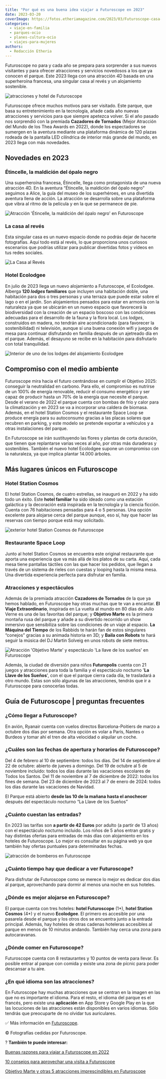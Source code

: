 ```yaml
---
title: "Por qué es una buena idea viajar a Futuroscope en 2023"
date: 2023-03-20
coverImage: https://fotos.etheriamagazine.com/2023/03/Futuroscope-casa-al-reves.jpg
categories: 
  - viaje-en-familia
  - parques-ocio
  - planes-cultura-ocio
  - viajes-para-mujeres
authors: 
  - Redacción Etheria
---
```


Futuroscope no para y cada año se prepara para sorprender a sus nuevos visitantes y para 
ofrecer atracciones y servicios novedosos a los que ya conocen el parque. Este 2023 
llega con una atracción 4D basada en una superheroína francesa, una singular casa al 
revés y un alojamiento sostenible. 

![atracciones y hotel de Futuroscope](https://fotos.etheriamagazine.com/2023/03/Futuroscope-novedades-2023.jpg "Novedades en Futuroscope: Étincelle, la Casa al Revés y el alojamiento Ecolodgee.")

Futuroscope ofrece muchos motivos para ser visitado. Este parque, que basa su 
entretenimiento en la tecnología, añade cada año nuevas atracciones y servicios para que 
siempre apetezca volver. Si el año pasado nos sorprendió con la premiada **Cazadores de 
Tornados** (Mejor Atracción del Mundo de los Thea Awards en 2022), donde los 
espectadores se sumergen en la aventura mediante una plataforma dinámica de 120 plazas 
rodeada de la pantalla LED cilíndrica de interior más grande del mundo, en 2023 llega 
con más novedades. 

## Novedades en 2023

### Étincelle, la maldición del ópalo negro

Una superheroína francesa, Étincelle, llega como protagonista de una nueva atracción 4D. 
En la aventura “Étincelle, la maldición del ópalo negro” seguimos a Alice, la guía del 
museo de los superhéroes, en una divertida aventura llena de acción. La atracción se 
desarrolla sobre una plataforma que vibra al ritmo de la película y en la que se 
permanece de pie. 

![Atracción 'Étincelle, la maldición del ópalo negro' en Futuroscope](https://fotos.etheriamagazine.com/2023/03/Futuroscope-Etincelle.jpg "Atracción 'Étincelle, la maldición del ópalo negro'.")

### La casa al revés

Esta singular casa es un nuevo espacio donde no podrás dejar de hacerte fotografías. 
Aquí todo está al revés, lo que proporciona unos curiosos escenarios que podrías 
utilizar para publicar divertidas fotos y vídeos en tus redes sociales. 

![La Casa al Revés](https://fotos.etheriamagazine.com/2023/03/Futuroscope-casa-al-reves.jpg "La Casa al Revés.")

### Hotel Ecolodgee

En julio de 2023 llega un nuevo alojamiento a Futuroscope, el Ecolodgee. Alberga **120 
_lodges_ familiares** que incluyen una habitación doble, una habitación para dos o tres 
personas y una terraza que puede estar sobre el lago o en el jardín. Son alojamientos 
pensados para estar en armonía con la naturaleza ya que se ubicarán en un nuevo espacio 
que favorecerá la biodiversidad con la creación de un espacio boscoso con las 
condiciones adecuadas para el desarrollo de la fauna y la flora local. Los _lodges_, 
construidos en madera, no tendrán aire acondicionado (para favorecer la sostenibilidad) 
ni televisión, aunque sí una buena conexión wifi y juegos de mesa para continuar 
disfrutando en familia después de un ajetreado día en el parque. Además, el desayuno se 
recibe en la habitación para disfrutarlo con total tranquilidad. 

![Interior de uno de los lodges del alojamiento Ecolodgee](https://fotos.etheriamagazine.com/2023/03/Futuroscope-Ecolodgee-Habitacion.jpg "Interior de uno de los lodges del alojamiento Ecolodgee.")

## Compromiso con el medio ambiente

Futuroscope mira hacia el futuro centrándose en cumplir el Objetivo 2025: conseguir la 
neutralidad en carbono. Para ello, el compromiso es nutrirse de un 100% de energía 
renovable, reducir el consumo energético y ser capaz de producir hasta un 70% de la 
energía que necesite el parque. Desde el verano de 2022 el parque cuenta con bombas de 
frío y calor para la climatización y en 2023 se va a incorporar una caldera de biomasa. 
Además, en el hotel Station Cosmos y el restaurante Space Loop se produce energía para 
su autoconsumo gracias a las placas solares que recubren en parking, y este modelo se 
pretende exportar a vehículos y a otras instalaciones del parque. 

En Futuroscope se irán sustituyendo las flores y plantas de corta duración, que tienen 
que replantarse varias veces al año, por otras más duraderas y sostenibles. También el 
nuevo hotel Ecolodgee supone un compromiso con la naturaleza, ya que implica plantar 
14.000 árboles. 

## Más lugares únicos en Futuroscope

### Hotel Station Cosmos

El hotel Station Cosmos, de cuatro estrellas, se inauguró en 2022 y ha sido todo un 
éxito. Este **hotel familiar** ha sido ideado como una estación galáctica y la 
decoración está inspirada en la tecnología y la ciencia ficción. Cuenta con 76 
habitaciones pensadas para 4 o 5 personas. Una opción excelente para alojarse cerca del 
parque aunque, eso sí, hay que hacer las reservas con tiempo porque está muy solicitado. 

![exterior hotel Station Cosmos de Futuroscope](https://fotos.etheriamagazine.com/2023/03/Futuroscope-Hotel-Station-Cosmos.jpg "El exterior del hotel Station Cosmos también está ambientado en el espacio.")

### Restaurante Space Loop

Junto al hotel Station Cosmos se encuentra este original restaurante que aporta una 
experiencia que va más allá de los platos de su carta. Aquí, cada mesa tiene pantallas 
táctiles con las que hacer los pedidos, que llegan a través de un sistema de rieles con 
cuestas y looping hasta la misma mesa. Una divertida experiencia perfecta para disfrutar 
en familia. 

### Atracciones y espectáculos

Además de la premiada atracción **Cazadores de Tornados** de la que ya hemos hablado, en 
Futuroscope hay otras muchas que te van a encantar. **El Viaje Extraordinario**, 
inspirada en La vuelta al mundo en 80 días de Julio Verne es una de las favoritas del 
parque; y **Objetivo Marte** es la primera montaña rusa del parque y añade a su 
divertido recorrido un show inmersivo que sensibiliza sobre las condiciones de un viaje 
al espacio. **La Máquina del Tiempo** de los Rabbids te harán fan de estos singulares 
“conejos” gracias a su animada historia en 3D; y **Baila con Robots** te hará seguir la 
música del DJ Martin Solveig en unos robots de siete metros. 

![Atracción 'Objetivo Marte' y espectáculo 'La llave de los sueños' en Futuroscope](https://fotos.etheriamagazine.com/2023/03/Futuroscope-objetivo-marte-espectaculo.jpg "Atracción 'Objetivo Marte' y espectáculo 'La llave de los sueños'.")

Además, la ciudad de diversión para niños **Futuropolis** cuenta con 21 juegos y 
atracciones para toda la familia y el espectáculo nocturno '**La Llave de los Sueños**', 
con el que el parque cierra cada día, te trasladará a otro mundo. Estas son sólo algunas 
de las atracciones, tendrás que ir a Futuroscope para conocerlas todas. 

## Guía de Futuroscope | preguntas frecuentes

### ¿Cómo llegar a Futuroscope?

En avión, Ryanair cuenta con vuelos directos Barcelona-Poitiers de marzo a octubre dos 
días por semana. Otra opción es volar a París, Nantes o Burdeos y tomar ahí el tren de 
alta velocidad o alquilar un coche. 

### ¿Cuáles son las fechas de apertura y horarios de Futuroscope?

Del 4 de febrero al 10 de septiembre: todos los días. Del 14 de septiembre al 22 de 
octubre: abierto de jueves a domingo. Del 19 de octubre al 5 de noviembre incluido: 
todos los días durante las vacaciones escolares de Todos los Santos. Del 11 de noviembre 
al 7 de diciembre de 2022: todos los fines de semana. Del 23 de diciembre de 2023 al 7 
de enero de 2024: todos los días durante las vacaciones de Navidad. 

El Parque está abierto **desde las 10 de la mañana hasta el anochecer** después del 
espectáculo nocturno “La Llave de los Sueños” 

### ¿Cuánto cuestan las entradas?

En 2023 las tarifas son **a partir de 42 Euros** por adulto (a partir de 13 años) con el 
espectáculo nocturno incluido. Los niños de 5 años entran gratis y hay distintas ofertas 
para entradas de más días con alojamiento en los hoteles de Futuroscope. Lo mejor es 
consultar en su página web ya que también hay ofertas puntuales para determinadas 
fechas. 

![atracción de bomberos en Futuroscope](https://fotos.etheriamagazine.com/2023/03/futuroscope-area-infantil.jpg "Diversión en Futuropolis.")

### ¿Cuánto tiempo hay que dedicar a ver Futuroscope?

Para disfrutar de Futuroscope como se merece lo mejor es dedicar dos días al parque, 
aprovechando para dormir al menos una noche en sus hoteles. 

### ¿Dónde es mejor alojarse en Futuroscope?

El parque cuenta con tres hoteles: **hotel Futuroscope** (1\*), **hotel Station Cosmos** 
(4\*) y el nuevo **Ecolodgee**. El primero es accesible por una pasarela desde el parque 
y los otros dos se encuentra junto a la entrada principal. Además, hay hoteles de otras 
cadenas hoteleras accesibles al parque en menos de 10 minutos andando. También hay cerca 
una zona para autocaravanas. 

### ¿Dónde comer en Futuroscope?

Futuroscope cuenta con 8 restaurantes y 10 puntos de venta para llevar. Es posible 
entrar al parque con comida y existe una zona de pícnic para poder descansar a tu aire. 

### ¿En qué idioma son las atracciones?

En Futuroscope hay muchas atracciones que se centran en la imagen en las que no es 
importante el idioma. Para el resto, el idioma del parque es el francés, pero existe una 
**aplicación** en App Store y Google Play en la que las locuciones de las atracciones 
están disponibles en varios idiomas. Sólo tendrás que preocuparte de no olvidar tus 
auriculares. 

✅ Más información en [Futuroscope](https://www.futuroscope.com/es/). 

© Fotografías cedidas por Futuroscope. 

? **También te puede interesar:** 

[Buenas razones para viajar a Futuroscope en 
2022](https://etheriamagazine.com/2022/03/30/novedades-futuroscope-2022/) 

[10 consejos para aprovechar una visita a 
Futuroscope](https://etheriamagazine.com/2018/08/24/10-consejos-futuroscope/) 

[Objetivo Marte y otras 5 atracciones imprescindibles en 
Futuroscope](https://etheriamagazine.com/2020/02/20/viajes-familias-objetivo-marte-y-otras-5-atracciones-imprescindibles-en-futuroscope/)
